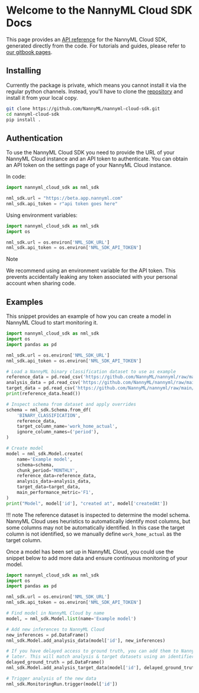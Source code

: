 # Welcome to the NannyML Cloud SDK Docs

This page provides an [API reference](api_reference/model.md) for the NannyML Cloud SDK, generated directly from the code. For tutorials and guides, please refer to [our gitbook pages](https://nannyml.gitbook.io/).

## Installing

Currently the package is private, which means you cannot install it via the regular python channels. Instead, you'll have to clone the [repository](https://github.com/NannyML/nannyml-cloud-sdk) and install it from your local copy.

```bash
git clone https://github.com/NannyML/nannyml-cloud-sdk.git
cd nannyml-cloud-sdk
pip install .
```

## Authentication

To use the NannyML Cloud SDK you need to provide the URL of your NannyML Cloud instance and an API token to authenticate. You can obtain an API token on the settings page of your NannyML Cloud instance.

In code:

``` python
import nannyml_cloud_sdk as nml_sdk

nml_sdk.url = "https://beta.app.nannyml.com"
nml_sdk.api_token = r"api token goes here"
```

Using environment variables:

``` python
import nannyml_cloud_sdk as nml_sdk
import os

nml_sdk.url = os.environ['NML_SDK_URL']
nml_sdk.api_token = os.environ['NML_SDK_API_TOKEN']
```

> [!NOTE]
> We recommend using an environment variable for the API token. This prevents accidentally leaking any token associated with your personal account when sharing code.

## Examples

This snippet provides an example of how you can create a model in NannyML Cloud to start monitoring it.

```python
import nannyml_cloud_sdk as nml_sdk
import os
import pandas as pd

nml_sdk.url = os.environ['NML_SDK_URL']
nml_sdk.api_token = os.environ['NML_SDK_API_TOKEN']

# Load a NannyML binary classification dataset to use as example
reference_data = pd.read_csv('https://github.com/NannyML/nannyml/raw/main/nannyml/datasets/data/synthetic_sample_reference.csv')
analysis_data = pd.read_csv('https://github.com/NannyML/nannyml/raw/main/nannyml/datasets/data/synthetic_sample_analysis.csv')
target_data = pd.read_csv('https://github.com/NannyML/nannyml/raw/main/nannyml/datasets/data/synthetic_sample_analysis_gt.csv')
print(reference_data.head())

# Inspect schema from dataset and apply overrides
schema = nml_sdk.Schema.from_df(
    'BINARY_CLASSIFICATION',
    reference_data,
    target_column_name='work_home_actual',
    ignore_column_names=('period'),
)

# Create model
model = nml_sdk.Model.create(
    name='Example model',
    schema=schema,
    chunk_period='MONTHLY',
    reference_data=reference_data,
    analysis_data=analysis_data,
    target_data=target_data,
    main_performance_metric='F1',
)
print("Model", model['id'], "created at", model['createdAt'])
```

!!! note
    The reference dataset is inspected to determine the model schema. NannyML Cloud uses heuristics to automatically identify most columns, but some columns may not be automatically identified. In this case the target column is not identified, so we manually define `work_home_actual` as the target column.

Once a model has been set up in NannyML Cloud, you could use the snippet below to add more data and ensure continuous monitoring of your model.

```python
import nannyml_cloud_sdk as nml_sdk
import os
import pandas as pd

nml_sdk.url = os.environ['NML_SDK_URL']
nml_sdk.api_token = os.environ['NML_SDK_API_TOKEN']

# Find model in NannyML Cloud by name
model, = nml_sdk.Model.list(name='Example model')

# Add new inferences to NannyML Cloud
new_inferences = pd.DataFrame()
nml_sdk.Model.add_analysis_data(model['id'], new_inferences)

# If you have delayed access to ground truth, you can add them to NannyML Cloud
# later. This will match analysis & target datasets using an identifier column.
delayed_ground_truth = pd.DataFrame()
nml_sdk.Model.add_analysis_target_data(model['id'], delayed_ground_truth)

# Trigger analysis of the new data
nml_sdk.MonitoringRun.trigger(model['id'])
```
